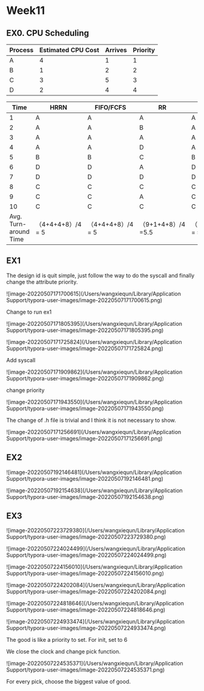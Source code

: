 # Week11

## EX0. CPU Scheduling



| Process | Estimated CPU Cost | Arrives | Priority |
| ------- | ------------------ | ------- | -------- |
| A       | 4                  | 1       | 1        |
| B       | 1                  | 2       | 2        |
| C       | 3                  | 5       | 3        |
| D       | 2                  | 4       | 4        |

| Time                  | HRRN              | FIFO/FCFS         | RR                 | SJF               | Priority           |
| --------------------- | ----------------- | ----------------- | ------------------ | ----------------- | ------------------ |
| 1                     | A                 | A                 | A                  | A                 | A                  |
| 2                     | A                 | A                 | B                  | A                 | A                  |
| 3                     | A                 | A                 | A                  | A                 | A                  |
| 4                     | A                 | A                 | D                  | A                 | A                  |
| 5                     | B                 | B                 | C                  | B                 | B                  |
| 6                     | D                 | D                 | A                  | D                 | C                  |
| 7                     | D                 | D                 | D                  | D                 | C                  |
| 8                     | C                 | C                 | C                  | C                 | C                  |
| 9                     | C                 | C                 | A                  | C                 | D                  |
| 10                    | C                 | C                 | C                  | C                 | D                  |
| Avg. Turn-around Time | （4+4+4+8）/4 = 5 | （4+4+4+8）/4 = 5 | （9+1+4+8）/4 =5.5 | （4+4+4+8）/4 = 5 | (4+4+4+7)/4 = 3.75 |

## EX1

The design id is quit simple, just follow the way to do the syscall and finally change the attribute priority.

![image-20220507171700615](/Users/wangxiequn/Library/Application Support/typora-user-images/image-20220507171700615.png)

Change to run ex1

![image-20220507171805395](/Users/wangxiequn/Library/Application Support/typora-user-images/image-20220507171805395.png)

![image-20220507171725824](/Users/wangxiequn/Library/Application Support/typora-user-images/image-20220507171725824.png)

Add syscall

![image-20220507171909862](/Users/wangxiequn/Library/Application Support/typora-user-images/image-20220507171909862.png)

change priority

![image-20220507171943550](/Users/wangxiequn/Library/Application Support/typora-user-images/image-20220507171943550.png)

The change of .h file is trivial and I think it is not necessary to show.

![image-20220507171256691](/Users/wangxiequn/Library/Application Support/typora-user-images/image-20220507171256691.png)



## EX2



![image-20220507192146481](/Users/wangxiequn/Library/Application Support/typora-user-images/image-20220507192146481.png)

![image-20220507192154638](/Users/wangxiequn/Library/Application Support/typora-user-images/image-20220507192154638.png)

## EX3



![image-20220507223729380](/Users/wangxiequn/Library/Application Support/typora-user-images/image-20220507223729380.png)

![image-20220507224024499](/Users/wangxiequn/Library/Application Support/typora-user-images/image-20220507224024499.png)

![image-20220507224156010](/Users/wangxiequn/Library/Application Support/typora-user-images/image-20220507224156010.png)

![image-20220507224202084](/Users/wangxiequn/Library/Application Support/typora-user-images/image-20220507224202084.png)

![image-20220507224818646](/Users/wangxiequn/Library/Application Support/typora-user-images/image-20220507224818646.png)

![image-20220507224933474](/Users/wangxiequn/Library/Application Support/typora-user-images/image-20220507224933474.png)

The good is like a priority to set.  For init, set to 6

We close the clock and change pick function.

![image-20220507224535371](/Users/wangxiequn/Library/Application Support/typora-user-images/image-20220507224535371.png)

For every pick, choose the biggest value of good.
